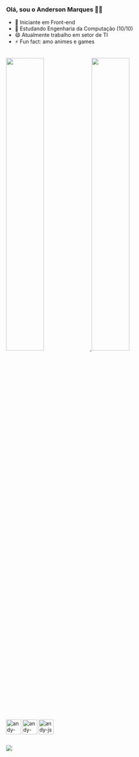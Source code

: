 ### Olá, sou o Anderson Marques 🖖🏻

- 🔭 Iniciante em Front-end
- 🌱 Estudando Engenharia da Computação (10/10)
- 😄 Atualmente trabalho em setor de TI
- ⚡ Fun fact: amo animes e games

##

<a href="https://github.com/anuraghazra/github-readme-stats">
  <img hight=100% width=45% src="https://github-readme-stats.vercel.app/api?username=andymarksss&show_icons=true&theme=dark&include_all_commits=true&count_private=true&border_radius=5px" />
  <img hight=100% width=45% src="https://github-readme-stats.vercel.app/api/top-langs?username=andymarksss&show_icons=true&langs_count=8&theme=dark&border_radius=3px&text_size=5px" />
</a>

##

<div>
  <img align="center" alt="andy-html" height"30" width="40" src="https://cdn.jsdelivr.net/gh/devicons/devicon/icons/html5/html5-plain.svg">
  <img align="center" alt="andy-css" height"30" width="40" src="https://cdn.jsdelivr.net/gh/devicons/devicon/icons/css3/css3-plain.svg">
  <img align="center" alt="andy-js" height"30" width="40" src="https://cdn.jsdelivr.net/gh/devicons/devicon/icons/javascript/javascript-plain.svg">
</div>

##

<div>
  <a href="https://www.linkedin.com/in/anderson-marques-b771681b4/" target="_blank" rel="noopener noreferrer"><img src="https://img.shields.io/badge/-LinkedIn-%230077B5?style=for-the-badge&logo=linkedin&logoColor=white" target="_blank" rel="noopener noreferrer"></a>
</div>

##
